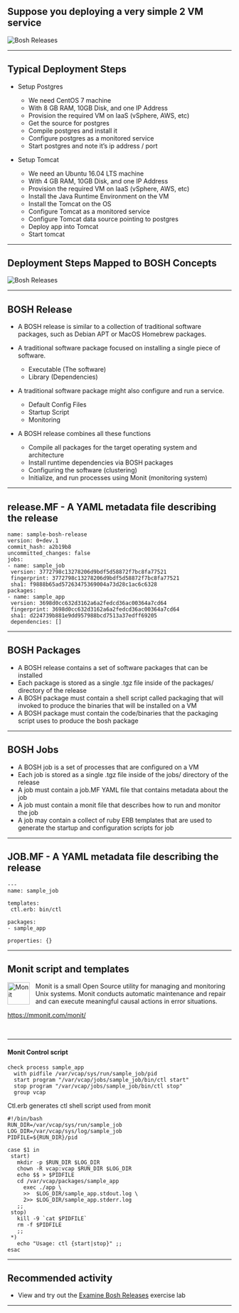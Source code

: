 
## Suppose you deploying a very simple 2 VM service 

<img src="/images/Bosh_Releases_01.png" alt="Bosh Releases"/>

---

## Typical Deployment Steps 

- Setup Postgres  
  - We need CentOS 7 machine  
  - With 8 GB RAM, 10GB Disk, and one IP Address  
  - Provision the required VM on IaaS (vSphere, AWS, etc)  
  - Get the source for postgres   
  - Compile postgres and install it   
  - Configure postgres as a monitored service  
  - Start postgres and note it’s ip address / port   

- Setup Tomcat   
  - We need an Ubuntu 16.04 LTS machine  
  - With 4 GB RAM, 10GB Disk, and one IP Address  
  - Provision the required VM on IaaS (vSphere, AWS, etc)  
  - Install the Java Runtime Environment on the VM   
  - Install the Tomcat on the OS   
  - Configure Tomcat as a monitored service   
  - Configure Tomcat data source pointing to postgres   
  - Deploy app into Tomcat   
  - Start tomcat  

---

## Deployment Steps Mapped to BOSH Concepts 

<img src="/images/Bosh_Releases_02.png" alt="Bosh Releases"/>

---

## BOSH Release

- A BOSH release is similar to a collection of traditional software packages, such as Debian APT or MacOS Homebrew packages.

- A traditional software package focused on installing a single piece of software.  
  - Executable (The software)  
  - Library (Dependencies)

- A traditional software package might also configure and run a service.   
  - Default Config Files  
  - Startup Script  
  - Monitoring

- A BOSH release combines all these functions   
  - Compile all packages for the target operating system and architecture  
  - Install runtime dependencies via BOSH packages  
  - Configuring the software (clustering)  
  - Initialize, and run processes using Monit (monitoring system)

---

## release.MF - A YAML metadata file describing the release

```
name: sample-bosh-release
version: 0+dev.1
commit_hash: a2b19b8
uncommitted_changes: false
jobs:
- name: sample_job
 version: 3772798c13278206d9bdf5d58872f7bc8fa77521
 fingerprint: 3772798c13278206d9bdf5d58872f7bc8fa77521
 sha1: f9888b65ad57263475369004a73d28c1ac6c6328
packages:
- name: sample_app
 version: 3698d0cc632d3162a6a2fedcd36ac00364a7cd64
 fingerprint: 3698d0cc632d3162a6a2fedcd36ac00364a7cd64
 sha1: d224739b881e9dd957988bcd7513a37edff69205
 dependencies: []
```
---

## BOSH Packages

- A BOSH release contains a set of software packages that can be installed 
- Each package is stored as a single .tgz file inside of the packages/ directory of the release  
- A BOSH package must contain a shell script called packaging that will invoked to produce the binaries that will be installed on a VM
- A BOSH package must contain the code/binaries that the packaging script uses to produce the bosh package  

---

## BOSH Jobs

- A BOSH job is a set of processes that are configured on a VM 
- Each job is stored as a single .tgz file inside of the jobs/ directory of the release 
- A job must contain a job.MF YAML file that contains metadata about the job 
- A job must contain a monit file that describes how to run and monitor the job 
- A job may contain a collect of ruby ERB templates that are used to generate the startup and configuration scripts for job 

---

## JOB.MF - A YAML metadata file describing the release

```
---
name: sample_job

templates:
 ctl.erb: bin/ctl

packages:
- sample_app

properties: {}
```
---

## Monit script and templates

<img src="https://mmonit.com/monit/img/logo.png" alt="Monit" align="left" width="50px" style="padding-right:10px"/> 
Monit is a small Open Source utility for managing and monitoring Unix systems. Monit conducts automatic maintenance and repair and can execute meaningful causal actions in error situations.

https://mmonit.com/monit/ 

<br/>

---

#### Monit Control script

```
check process sample_app
  with pidfile /var/vcap/sys/run/sample_job/pid
  start program "/var/vcap/jobs/sample_job/bin/ctl start"
  stop program "/var/vcap/jobs/sample_job/bin/ctl stop"
  group vcap
```

Ctl.erb generates ctl shell script used from monit

```
#!/bin/bash
RUN_DIR=/var/vcap/sys/run/sample_job
LOG_DIR=/var/vcap/sys/log/sample_job
PIDFILE=${RUN_DIR}/pid

case $1 in
 start)
   mkdir -p $RUN_DIR $LOG_DIR
   chown -R vcap:vcap $RUN_DIR $LOG_DIR
   echo $$ > $PIDFILE
   cd /var/vcap/packages/sample_app
     exec ./app \
     >>  $LOG_DIR/sample_app.stdout.log \
     2>> $LOG_DIR/sample_app.stderr.log
   ;;
 stop)
   kill -9 `cat $PIDFILE`
   rm -f $PIDFILE
   ;;
 *)
   echo "Usage: ctl {start|stop}" ;;
esac
```
---

## Recommended activity

- View and try out the [Examine Bosh Releases](/demos/05_examine-bosh-release) exercise lab

---

